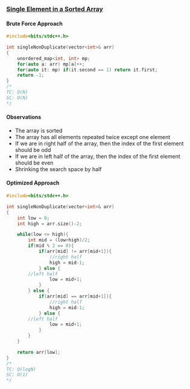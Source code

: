 ### [Single Element in a Sorted Array](https://www.codingninjas.com/codestudio/problems/single-element-in-a-sorted-array_8230826?challengeSlug=striver-sde-challenge)

#### Brute Force Approach
```cpp
#include<bits/stdc++.h>

int singleNonDuplicate(vector<int>& arr)
{
	unordered_map<int, int> mp;
	for(auto a: arr) mp[a]++;
	for(auto it: mp) if(it.second == 1) return it.first;
	return -1;
}
/*
TC: O(N)
SC: O(N)
*/
```
#### Observations
- The array is sorted
- The array has all elements repeated twice except one element
- If we are in right half of the array, then the index of the first element should be odd
- If we are in left half of the array, then the index of the first element should be even
- Shrinking the search space by half


#### Optimized Approach

```cpp
#include<bits/stdc++.h>

int singleNonDuplicate(vector<int>& arr)
{
	int low = 0;
	int high = arr.size()-2;

	while(low <= high){
		int mid = (low+high)/2;
		if(mid % 2 == 0){
			if(arr[mid] != arr[mid+1]){
				//right half
				high = mid-1;
			} else {
        //left half
				low = mid+1;
			}
		} else {
			if(arr[mid] == arr[mid+1]){
				//right half
				high = mid-1;
			} else {
        //left half
				low = mid+1;
			}
		}
	}

	return arr[low];
}
/*
TC: O(logN)
SC: O(1)
*/
```
